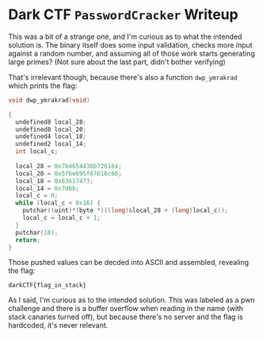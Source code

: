 # Dark CTF `PasswordCracker` Writeup

This was a bit of a strange one, and I'm curious as to what the intended solution is. The binary itself does some input validation, checks more input against a random number, and assuming all of those work starts generating large primes? (Not sure about the last part, didn't bother verifying)

That's irrelevant though, because there's also a function `dwp_ymrakrad` which prints the flag:

```c
void dwp_ymrakrad(void)

{
  undefined8 local_28;
  undefined8 local_20;
  undefined4 local_18;
  undefined2 local_14;
  int local_c;
  
  local_28 = 0x7b4654436b726164;
  local_20 = 0x5f6e695f67616c66;
  local_18 = 0x63617473;
  local_14 = 0x7d6b;
  local_c = 0;
  while (local_c < 0x16) {
    putchar((uint)*(byte *)((long)&local_28 + (long)local_c));
    local_c = local_c + 1;
  }
  putchar(10);
  return;
}
```

Those pushed values can be decded into ASCII and assembled, revealing the flag:

```
darkCTF{flag_in_stack}
```

As I said, I'm curious as to the intended solution. This was labeled as a pwn challenge and there is a buffer overflow when reading in the name (with stack canaries turned off), but because there's no server and the flag is hardcoded,
it's never relevant.